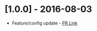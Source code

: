 # [1.0.0] - 2016-08-03
- Feature/config update - [PR Link](https://github.com/thebeansgroup/tbg-januscli/pull/1)
